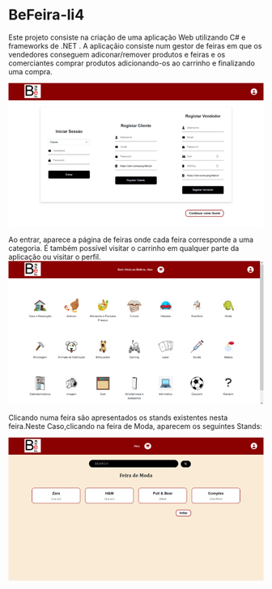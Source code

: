 # BeFeira-li4

Este projeto consiste na criação de uma aplicação Web utilizando C# e frameworks de .NET .
A aplicaçãio consiste num gestor de feiras em que os vendedores conseguem adiconar/remover produtos e feiras e os comerciantes comprar produtos adicionando-os ao carrinho e finalizando uma compra.


![alt text](https://github.com/jbtescudeiro16/LI4_BeFeira/blob/main/Screens/Imagem1.png?raw=true)


Ao entrar, aparece a página de feiras onde cada feira corresponde a uma categoria. É também possível visitar o carrinho em qualquer parte da aplicação ou visitar o perfil.
![alt text](https://github.com/jbtescudeiro16/LI4_BeFeira/blob/main/Screens/Imagem2.png?raw=true)


Clicando numa feira são apresentados os stands existentes nesta feira.Neste Caso,clicando na feira de Moda, aparecem os seguintes Stands:

![alt text](https://github.com/jbtescudeiro16/LI4_BeFeira/blob/main/Screens/Imagem4.png?raw=true)
